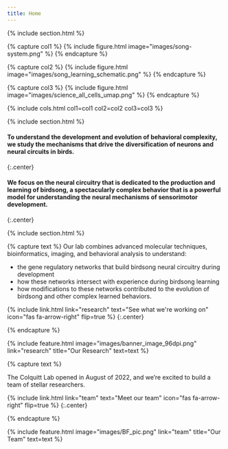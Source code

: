 ```yaml
---
title: Home
---
```



{% include section.html %}

{% capture col1 %}
   {%
    include figure.html
    image="images/song-system.png"
   %}
{% endcapture %}

{% capture col2 %}
   {%
    include figure.html
    image="images/song_learning_schematic.png"
   %}
{% endcapture %}

{% capture col3 %}
   {%
    include figure.html
    image="images/science_all_cells_umap.png"
   %}
{% endcapture %}



{%
  include cols.html
  col1=col1
  col2=col2
  col3=col3
%}

{% include section.html %}

#### To understand the development and evolution of behavioral complexity, we study the mechanisms that drive the diversification of neurons and neural circuits in birds.
{:.center}
#### We focus on the neural circuitry that is dedicated to the production and learning of birdsong, a spectacularly complex behavior that is a powerful model for understanding the neural mechanisms of sensorimotor development.
{:.center}

{% include section.html %}

{% capture text %}
Our lab combines advanced molecular techniques, bioinformatics, imaging, and behavioral analysis to understand:
- the gene regulatory networks that build birdsong neural circuitry during development
- how these networks intersect with experience during birdsong learning
- how modifications to these networks contributed to the evolution of birdsong and other complex learned behaviors.

{%
  include link.html
  link="research"
  text="See what we're working on"
  icon="fas fa-arrow-right"
  flip=true
%}
{:.center}

{% endcapture %}

{%
  include feature.html
  image="images/banner_image_96dpi.png"
  link="research"
  title="Our Research"
  text=text
%}


{% capture text %}

The Colquitt Lab opened in August of 2022, and we’re excited to build a team of stellar researchers.

{%
  include link.html
  link="team"
  text="Meet our team"
  icon="fas fa-arrow-right"
  flip=true
%}
{:.center}

{% endcapture %}

{%
  include feature.html
  image="images/BF_pic.png"
  link="team"
  title="Our Team"
  text=text
%}
